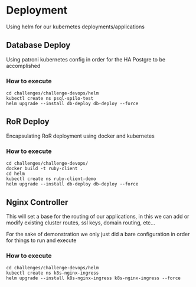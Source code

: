 # Deployment
Using helm for our kubernetes deployments/applications

## Database Deploy
Using patroni kubernetes config in order for the HA Postgre to be accomplished

### How to execute
```
cd challenges/challenge-devops/helm
kubectl create ns psql-spilo-test
helm upgrade --install db-deploy db-deploy --force
```

## RoR Deploy
Encapsulating RoR deployment using docker and kubernetes

### How to execute
```
cd challenges/challenge-devops/
docker build -t ruby-client .
cd helm
kubectl create ns ruby-client-demo
helm upgrade --install db-deploy db-deploy --force
```

## Nginx Controller
This will set a base for the routing of our applications, in this we can add or modify existing cluster routes, ssl keys, domain routing, etc...

For the sake of demonstration we only just did a bare configuration in order for things to run and execute

### How to execute
```
cd challenges/challenge-devops/helm
kubectl create ns k8s-nginx-ingress
helm upgrade --install k8s-nginx-ingress k8s-nginx-ingress --force
```

